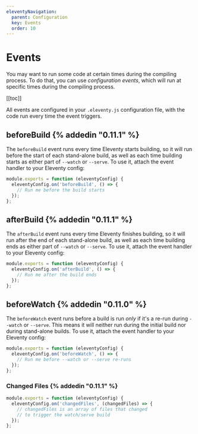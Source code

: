 ```yaml
---
eleventyNavigation:
  parent: Configuration
  key: Events
  order: 10
---
```


# Events

You may want to run some code at certain times during the compiling process. To do that, you can use _configuration events_, which will run at specific times during the compiling process.

[[toc]]

All events are configured in your `.eleventy.js` configuration file, with the code run every time the event triggers.

## beforeBuild {% addedin "0.11.1" %}

The `beforeBuild` event runs every time Eleventy starts building, so it will run before the start of each stand-alone build, as well as each time building starts as either part of `--watch` or `--serve`. To use it, attach the event handler to your Eleventy config:

```js
module.exports = function (eleventyConfig) {
  eleventyConfig.on('beforeBuild', () => {
    // Run me before the build starts
  });
};
```

## afterBuild {% addedin "0.11.1" %}

The `afterBuild` event runs every time Eleventy finishes building, so it will run after the end of each stand-alone build, as well as each time building ends as either part of `--watch` or `--serve`. To use it, attach the event handler to your Eleventy config:

```js
module.exports = function (eleventyConfig) {
  eleventyConfig.on('afterBuild', () => {
    // Run me after the build ends
  });
};
```

## beforeWatch {% addedin "0.11.0" %}

The `beforeWatch` event runs before a build is run _only_ if it's a re-run during `--watch` or `--serve`. This means it will neither run during the initial build nor during stand-alone builds. To use it, attach the event handler to your Eleventy config:

```js
module.exports = function (eleventyConfig) {
  eleventyConfig.on('beforeWatch', () => {
    // Run me before --watch or --serve re-runs
  });
};
```

### Changed Files {% addedin "0.11.1" %}

```js
module.exports = function (eleventyConfig) {
  eleventyConfig.on('changedFiles', (changedFiles) => {
    // changedFiles is an array of files that changed
    // to trigger the watch/serve build
  });
};
```
